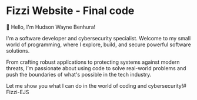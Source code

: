 # Fizzi Website - Final code

🌟 Hello, I'm Hudson Wayne Benhura!

I'm a software developer and cybersecurity specialist. Welcome to my small world of programming, where I explore, build, and secure powerful software solutions.

From crafting robust applications to protecting systems against modern threats, I’m passionate about using code to solve real-world problems and push the boundaries of what's possible in the tech industry.

Let me show you what I can do in the world of coding and cybersecurity!#   F i z z i - E J S  
 